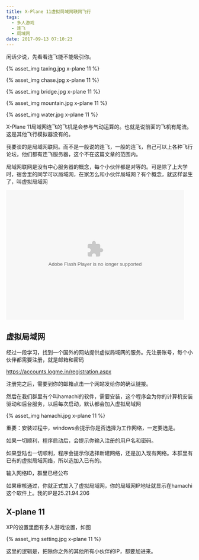```yaml
---
title: X-Plane 11虚拟局域网联网飞行
tags:
  - 多人游戏
  - 连飞
  - 局域网
date: 2017-09-13 07:10:23
---
```


闲话少说，先看看连飞能不能吸引你。

{% asset_img taxing.jpg x-plane 11 %}

{% asset_img chase.jpg x-plane 11 %}

{% asset_img bridge.jpg x-plane 11 %}

{% asset_img mountain.jpg x-plane 11 %}

{% asset_img water.jpg x-plane 11 %}

X-Plane 11局域网连飞的飞机是会参与气动运算的。也就是说前面的飞机有尾流。这是其他飞行模拟器没有的。

我要谈的是局域网联网。而不是一般说的连飞，一般的连飞，自己可以上各种飞行论坛，他们都有连飞服务器，这个不在这篇文章的范围内。

局域网联网是没有中心服务器的概念，每个小伙伴都是对等的。可是除了上大学时，宿舍里的同学可以局域网，在家怎么和小伙伴局域网？有个概念，就这样诞生了，叫虚拟局域网

<embed src="https://vswf.douyucdn.cn/share/vshare.swf?vid=p2V0JMV85j4vRY5k" allowFullScreen="true" quality="high" width="480" height="350" align="middle" allowScriptAccess="always" type="application/x-shockwave-flash"></embed>

## 虚拟局域网 ##

经过一段学习，找到一个国外的网站提供虚拟局域网的服务。先注册账号，每个小伙伴都需要注册，就是邮箱和密码

https://accounts.logme.in/registration.aspx

注册完之后，需要到你的邮箱点击一个网站发给你的确认链接。

然后在我们群里有个叫hamachi的软件，需要安装，这个程序会为你的计算机安装驱动和后台服务，以后每次启动，默认都会加入虚拟局域网

{% asset_img hamachi.jpg x-plane 11 %}

重要：安装过程中，windows会提示你是否选择为工作网络，一定要选是。

如果一切顺利，程序启动后，会提示你输入注册的用户名和密码。

如果登陆也一切顺利，程序会提示你选择新建网络，还是加入现有网络。本群里有已有的虚拟局域网络，所以选加入已有的。

输入网络ID，群里已经公布

如果审核通过，你就正式加入了虚拟局域网，你的局域网IP地址就显示在hamachi这个软件上。我的IP是25.21.94.206

## X-plane 11 ##

XP的设置里面有多人游戏设置，如图

{% asset_img setting.jpg x-plane 11 %}

这里的逻辑是，把除你之外的其他所有小伙伴的IP，都要加进来。
